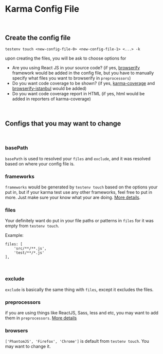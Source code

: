 # Karma Config File
<br>



## Create the config file
```
testenv touch <new-config-file-0> <new-config-file-1> <...> -k
```

upon creating the files, you will be ask to choose options for
* Are you using React JS in your source code? (if yes,  [browserify](http://browserify.org/) framework would be added in the config file, but you have to manually specify what files you want to browserify in ```preprocessors```)
* Do you want code coverage to be shown? (if yes, [karma-coverage](https://github.com/karma-runner/karma-coverage) and [browserify-istanbul](https://github.com/devongovett/browserify-istanbul) would be added)
* Do you want code coverage report in HTML  (if yes, html would be added in reporters of karma-coverage)
<br>



## Configs that you may want to change
<br>



### basePath
```basePath``` is used to resolved your ```files``` and ```exclude```, and it was resolved based on where your config file is.
<br>



### frameworks
```frameworks``` would be generated by ```testenv touch``` based on the options your put in, but if your karma test use any other frameworks, feel free to put in more. Just make sure your know what your are doing. [More details](http://karma-runner.github.io/1.0/config/configuration-file.html).
<br>



### files
Your definitely want do put in your file paths or patterns in ```files``` for it was empty from ```testenv touch```.

Example:
```
files: [
    'src/**/**.js',
    'test/**/*.js'
],
```
<br>



### exclude
```exclude``` is basically the same thing with ```files```, except it excludes the files.
<br>



### preprocessors
if you are using things like ReactJS, Sass, less and etc, you may want to add them in ```preprocessors```. [More details](http://karma-runner.github.io/1.0/config/preprocessors.html)
<br>



### browsers
```['PhantomJS', 'Firefox', 'Chrome']``` is default from ```testenv touch```. You may want to change it.
<br>